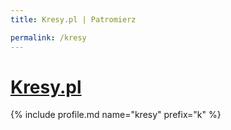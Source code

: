 ```yaml
---
title: Kresy.pl | Patromierz

permalink: /kresy
---
```


# [Kresy.pl](https://patronite.pl/kresy)

{% include profile.md name="kresy" prefix="k" %}
